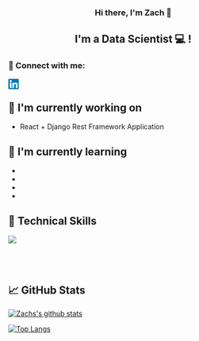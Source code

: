 <h3 align="center">
Hi there, I'm Zach 👋
</h3>

<h2 align="center">
I'm a Data Scientist 💻 !
</h2> 

<!-- I love the entire process of developing creative websites. I love the challenge of finding caches and spending time to meet new people. Learning how people hide things and where people are likely to look. -->

### 🤝 Connect with me:

<a href="https://www.linkedin.com/in/zacharybenson/"><img align="left" src="https://github.com/zacharybenson/zacharybenson/blob/main/linkedin.png" alt="Zachary Benson | LinkedIn" width="21px"/></a>
<br>

## 🔭 I'm currently working on

- React + Django Rest Framework Application

## 🌱 I'm currently learning

-  <img src="https://img.shields.io/badge/React-20232A?style=for-the-badge&logo=react&logoColor=61DAFB" alt=""/> 
-  <img src="https://img.shields.io/badge/Docker-008FCC?style=for-the-badge&logo=docker&logoColor=white" alt=""/>
-  <img src="https://img.shields.io/badge/Django-092E20?style=for-the-badge&logo=django&logoColor=white" alt=""/>
-  <img src="https://img.shields.io/badge/Heroku-430098?style=for-the-badge&logo=heroku&logoColor=white" alt=""/>

## 💼 Technical Skills

![](https://img.shields.io/badge/Code-Python-informational?style=flat&logo=Python&color=003B57)

</br>

<!-- ![](https://img.shields.io/badge/Style-Bootstrap-informational?style=flat&logo=Bootstrap&color=7952B3)
![](https://img.shields.io/badge/Style-CSS3-informational?style=flat&logo=CSS3&color=1572B6)
![](https://img.shields.io/badge/Style-styled--components-informational?style=flat&logo=styled-components&color=DB7093)
![](https://img.shields.io/badge/Style-Material--UI-informational?style=flat&logo=Material-UI&color=0081CB) -->


</br>

<!-- ![](https://img.shields.io/badge/Tools-Figma-informational?style=flat&logo=Figma&color=F24E1E)
![](https://img.shields.io/badge/Tools-NPM-informational?style=flat&logo=NPM&color=CB3837)
![](https://img.shields.io/badge/Tools-Yarn-informational?style=flat&logo=Yarn&color=2C8EBB)
![](https://img.shields.io/badge/Tools-Postman-informational?style=flat&logo=Postman&color=FF6C37)
![](https://img.shields.io/badge/Tools-Heroku-informational?style=flat&logo=Heroku&color=430098)
![](https://img.shields.io/badge/Tools-Netlify-informational?style=flat&logo=netlify&color=00C7B7)
![](https://img.shields.io/badge/Tools-Git-informational?style=flat&logo=Git&color=F05032)
![](https://img.shields.io/badge/Tools-GitHub-informational?style=flat&logo=GitHub&color=181717) -->

## 📈 GitHub Stats 

[![Zachs's github stats](https://github-readme-stats.vercel.app/api?username=zacharybenson)](https://github.com/zacharybenson)

[![Top Langs](https://github-readme-stats.vercel.app/api/top-langs/?username=zacharybenson&layout=compact)](https://github.com/zacharybenson)
